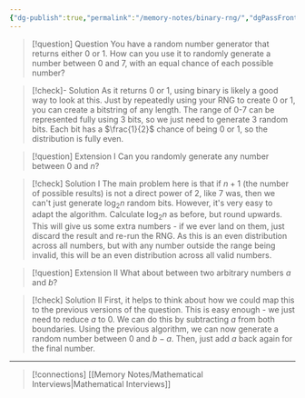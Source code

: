```yaml
---
{"dg-publish":true,"permalink":"/memory-notes/binary-rng/","dgPassFrontmatter":true}
---
```


> [!question] Question
> You have a random number generator that returns either 0 or 1. How can you use it to randomly generate a number between 0 and 7, with an equal chance of each possible number?


> [!check]- Solution
> As it returns 0 or 1, using binary is likely a good way to look at this. Just by repeatedly using your RNG to create 0 or 1, you can create a bitstring of any length. The range of 0-7 can be represented fully using 3 bits, so we just need to generate 3 random bits.
> Each bit has a $\frac{1}{2}$ chance of being 0 or 1, so the distribution is fully even.



> [!question] Extension I
> Can you randomly generate any number between 0 and $n$?

> [!check] Solution I
> The main problem here is that if $n+1$ (the number of possible results) is not a direct power of 2, like 7 was, then we can't just generate $\log_{2}n$ random bits.
> However, it's very easy to adapt the algorithm. Calculate $\log_{2}n$ as before, but round upwards. This will give us some extra numbers - if we ever land on them, just discard the result and re-run the RNG.
> As this is an even distribution across all numbers, but with any number outside the range being invalid, this will be an even distribution across all valid numbers.


> [!question] Extension II
> What about between two arbitrary numbers $a$ and $b$?

> [!check] Solution II
> First, it helps to think about how we could map this to the previous versions of the question. This is easy enough - we just need to reduce $a$ to 0. We can do this by subtracting $a$ from both boundaries.
> Using the previous algorithm, we can now generate a random number between 0 and $b-a$. Then, just add $a$ back again for the final number.



---

> [!connections]
> [[Memory Notes/Mathematical Interviews\|Mathematical Interviews]]